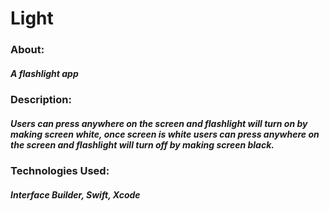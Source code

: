 # Light

### About: 
##### A flashlight app

### Description: 
##### Users can press anywhere on the screen and flashlight will turn on by making screen white, once screen is white users can press anywhere on the screen and flashlight will turn off by making screen black.

### Technologies Used: 
##### Interface Builder, Swift, Xcode
